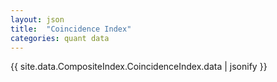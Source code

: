 ```yaml
---
layout: json
title:  "Coincidence Index"
categories: quant data
---
```


{{ site.data.CompositeIndex.CoincidenceIndex.data | jsonify }}
